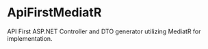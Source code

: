 # ApiFirstMediatR
API First ASP.NET Controller and DTO generator utilizing MediatR for implementation.
